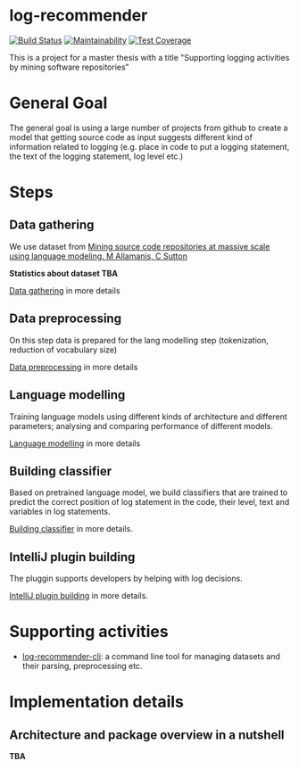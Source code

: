# log-recommender

[![Build Status](https://travis-ci.org/hlibbabii/log-recommender.svg?branch=master)](https://travis-ci.org/hlibbabii/log-recommender)
[![Maintainability](https://api.codeclimate.com/v1/badges/09b85278219863d435c7/maintainability)](https://codeclimate.com/github/hlibbabii/log-recommender/maintainability)
[![Test Coverage](https://api.codeclimate.com/v1/badges/09b85278219863d435c7/test_coverage)](https://codeclimate.com/github/hlibbabii/log-recommender/test_coverage)

This is a project for a master thesis with a title "Supporting logging activities by mining software repositories"

# General Goal

The general goal is using a large number of projects from github to create a model 
that getting source code as input suggests different kind of information related to logging 
(e.g. place in code to put a logging statement, the text of the logging statement, log level etc.)

# Steps

## Data gathering
We use dataset from [Mining source code repositories at massive scale using language modeling. M Allamanis, C Sutton](https://dl.acm.org/citation.cfm?id=2487127)

**Statistics about dataset TBA**

[Data gathering](https://github.com/hlibbabii/log-recommender/wiki/1.-Data-gathering) in more details

## Data preprocessing

On this step data is prepared for the lang modelling step (tokenization, reduction of vocabulary size)

[Data preprocessing](https://github.com/hlibbabii/log-recommender/wiki/2.-Data-preprocessing) in more details

## Language modelling

Training language models using different kinds of architecture and different parameters; analysing and comparing performance of different models.


[Language modelling](https://github.com/hlibbabii/log-recommender/wiki/3.-Language-modelling) in more details

## Building classifier

Based on pretrained language model, we build classifiers that are trained to predict the correct position of log statement in the code, their level, text and variables in log statements.

[Building classifier](https://github.com/hlibbabii/log-recommender/wiki/4.-Building-classifier) in more details.

## IntelliJ plugin building

The pluggin supports developers by helping with log decisions.

[IntelliJ plugin building](https://github.com/hlibbabii/log-recommender-intellij-plugin) in more details.

# Supporting activities
- [log-recommender-cli](https://github.com/hlibbabii/log-recommender-cli): a command line tool for managing datasets 
and their parsing, preprocessing etc.

# Implementation details

## Architecture and package overview in a nutshell
**TBA**
